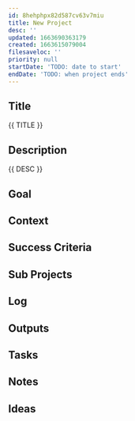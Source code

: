 ```yaml
---
id: 8hehphpx82d587cv63v7miu
title: New Project
desc: ''
updated: 1663690363179
created: 1663615079004
filesaveloc: ''
priority: null
startDate: 'TODO: date to start'
endDate: 'TODO: when project ends'
---
```


## Title
{{ TITLE }}

## Description
{{ DESC }}


## Goal
<!-- What are you trying to accomplish -->

## Context
<!-- Background information -->

## Success Criteria
<!-- milestones for this project -->

## Sub Projects
<!-- For larger projects, list out sub projects related-->

## Log
<!-- For longer projects, keep a rough log of major events-->

## Outputs
<!-- any outputs that were generated from this project. eg. slides, videos, etc-->

<!-- Everything below this line is work needed to achieve the stated goal-->

## Tasks
<!-- use this space to track current tasks. alternatively, you can also link to your daily journal note -->

## Notes
<!-- use this space for arbitrary notes -->

## Ideas
<!-- relevant thoughts, ideas, or resources -->


